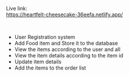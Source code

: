 Live link: <br>
https://heartfelt-cheesecake-36eefa.netlify.app/

<br>

<ul>
  <li>User Registration system</li>
  <li>Add Food item and Store it to the database</li>
  <li>View the items according to the user and all</li>
  <li>View the item details according to the item id</li>
  <li>Update item details</li>
  <li>Add the items to the order list</li>
</ul>
